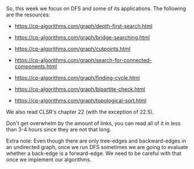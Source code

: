 So, this week we focus on DFS and some of its applications. The following are the resources:

- https://cp-algorithms.com/graph/depth-first-search.html

- https://cp-algorithms.com/graph/bridge-searching.html
- https://cp-algorithms.com/graph/cutpoints.html
- https://cp-algorithms.com/graph/search-for-connected-components.html
- https://cp-algorithms.com/graph/finding-cycle.html
- https://cp-algorithms.com/graph/bipartite-check.html
- https://cp-algorithms.com/graph/topological-sort.html

We also read CLSR's chapter 22 (with the exception of 22.5).

Don't get overwhelm by the amount of links, you can read all of it in less than 3-4 hours since they are not that long.

Extra note:
Even though there are only tree-edges and backward-edges in an undirected graph, once we run DFS sometimes we are going to evaluate whether a back-edge is a forward-edge. We need to be careful with that once we implement our algorithms.
